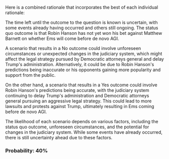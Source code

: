 Here is a combined rationale that incorporates the best of each individual rationale:

The time left until the outcome to the question is known is uncertain, with some events already having occurred and others still ongoing. The status quo outcome is that Robin Hanson has not yet won his bet against Matthew Barnett on whether Ems will come before de novo AGI.

A scenario that results in a No outcome could involve unforeseen circumstances or unexpected changes in the judiciary system, which might affect the legal strategy pursued by Democratic attorneys general and delay Trump's administration. Alternatively, it could be due to Robin Hanson's predictions being inaccurate or his opponents gaining more popularity and support from the public.

On the other hand, a scenario that results in a Yes outcome could involve Robin Hanson's predictions being accurate, with the judiciary system continuing to delay Trump's administration and Democratic attorneys general pursuing an aggressive legal strategy. This could lead to more lawsuits and protests against Trump, ultimately resulting in Ems coming before de novo AGI.

The likelihood of each scenario depends on various factors, including the status quo outcome, unforeseen circumstances, and the potential for changes in the judiciary system. While some events have already occurred, there is still uncertainty ahead due to these factors.

### Probability: 40%